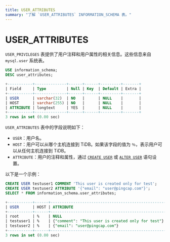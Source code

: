 ```yaml
---
title: USER_ATTRIBUTES
summary: "了解 `USER_ATTRIBUTES` INFORMATION_SCHEMA 表。"
---
```


# USER_ATTRIBUTES

`USER_PRIVILEGES` 表提供了用户注释和用户属性的相关信息。这些信息来自 `mysql.user` 系统表。

```sql
USE information_schema;
DESC user_attributes;
```

```sql
+-----------+--------------+------+------+---------+-------+
| Field     | Type         | Null | Key  | Default | Extra |
+-----------+--------------+------+------+---------+-------+
| USER      | varchar(32)  | NO   |      | NULL    |       |
| HOST      | varchar(255) | NO   |      | NULL    |       |
| ATTRIBUTE | longtext     | YES  |      | NULL    |       |
+-----------+--------------+------+------+---------+-------+
3 rows in set (0.00 sec)
```

`USER_ATTRIBUTES` 表中的字段说明如下：

* `USER`：用户名。
* `HOST`：用户可以从哪个主机连接到 TiDB。如果该字段的值为 `％`，表示用户可以从任何主机连接到 TiDB。
* `ATTRIBUTE`：用户的注释和属性，通过 [`CREATE USER`](/sql-statements/sql-statement-create-user.md) 或 [`ALTER USER`](/sql-statements/sql-statement-alter-user.md) 语句设置。

以下是一个示例：

```sql
CREATE USER testuser1 COMMENT 'This user is created only for test';
CREATE USER testuser2 ATTRIBUTE '{"email": "user@pingcap.com"}';
SELECT * FROM information_schema.user_attributes;
```

```sql
+-----------+------+---------------------------------------------------+
| USER      | HOST | ATTRIBUTE                                         |
+-----------+------+---------------------------------------------------+
| root      | %    | NULL                                              |
| testuser1 | %    | {"comment": "This user is created only for test"} |
| testuser2 | %    | {"email": "user@pingcap.com"}                     |
+-----------+------+---------------------------------------------------+
3 rows in set (0.00 sec)
```
